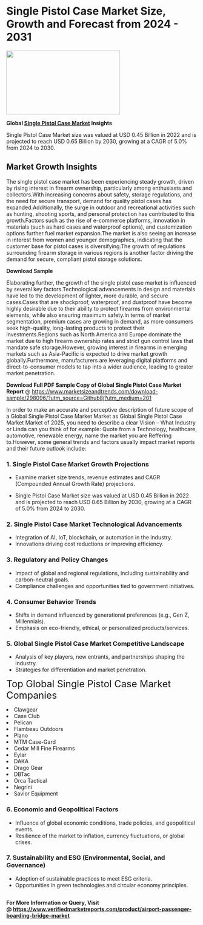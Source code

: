 <H1>Single Pistol Case Market Size, Growth and Forecast from 2024 - 2031</H1><img class="aligncenter size-medium wp-image-584254" src="https://thirdeyenews.in/wp-content/uploads/2024/09/Global-Market-Research-300x168.jpeg" alt="" width="300" height="168" /><p><strong>Global&nbsp;<a href="https://www.marketsizeandtrends.com/download-sample/298096/?utm_source=Github8j?utm_medium=201">Single Pistol Case Market</a> Insights</strong></p><p>Single Pistol Case Market size was valued at USD 0.45 Billion in 2022 and is projected to reach USD 0.65 Billion by 2030, growing at a CAGR of 5.0% from 2024 to 2030.</p><p><h2>Market Growth Insights</h2> <p>The single pistol case market has been experiencing steady growth, driven by rising interest in firearm ownership, particularly among enthusiasts and collectors.With increasing concerns about safety, storage regulations, and the need for secure transport, demand for quality pistol cases has expanded.Additionally, the surge in outdoor and recreational activities such as hunting, shooting sports, and personal protection has contributed to this growth.Factors such as the rise of e-commerce platforms, innovation in materials (such as hard cases and waterproof options), and customization options further fuel market expansion.The market is also seeing an increase in interest from women and younger demographics, indicating that the customer base for pistol cases is diversifying.The growth of regulations surrounding firearm storage in various regions is another factor driving the demand for secure, compliant pistol storage solutions.</p> <p><strong>Download Sample</strong></p> <p>Elaborating further, the growth of the single pistol case market is influenced by several key factors.Technological advancements in design and materials have led to the development of lighter, more durable, and secure cases.Cases that are shockproof, waterproof, and dustproof have become highly desirable due to their ability to protect firearms from environmental elements, while also ensuring maximum safety.In terms of market segmentation, premium cases are growing in demand, as more consumers seek high-quality, long-lasting products to protect their investments.Regions such as North America and Europe dominate the market due to high firearm ownership rates and strict gun control laws that mandate safe storage.However, growing interest in firearms in emerging markets such as Asia-Pacific is expected to drive market growth globally.Furthermore, manufacturers are leveraging digital platforms and direct-to-consumer models to tap into a wider audience, leading to greater market penetration.</p> <p><span class=""><strong>Download Full PDF Sample Copy of Global Single Pistol Case Market Report</strong> @ <a href="https://www.marketsizeandtrends.com/download-sample/298096/?utm_source=Github8j?utm_medium=201" target="_blank">https://www.marketsizeandtrends.com/download-sample/298096/?utm_source=Github8j?utm_medium=201</a></span></p><p>In order to make an accurate and perceptive description of future scope of a Global&nbsp;Single Pistol Case Market Market as Global&nbsp;Single Pistol Case Market Market of 2025, you need to describe a clear Vision &ndash; What Industry or Linda can you think of for example: Quote from a Technology, healthcare, automotive, renewable energy, name the market you are Reffering to.However, some general trends and factors usually impact market reports and their future outlook include:</p><h3>1.&nbsp;<strong>Single Pistol Case Market Growth Projections</strong></h3><ul><li>Examine market size trends, revenue estimates and CAGR (Compounded Annual Growth Rate) projections.</li><li><p>Single Pistol Case Market size was valued at USD 0.45 Billion in 2022 and is projected to reach USD 0.65 Billion by 2030, growing at a CAGR of 5.0% from 2024 to 2030.</p></li></ul><h3>2.&nbsp;<strong>Single Pistol Case Market Technological Advancements</strong></h3><ul><li>Integration of AI, IoT, blockchain, or automation in the industry.</li><li>Innovations driving cost reductions or improving efficiency.</li></ul><h3>3.&nbsp;<strong>Regulatory and Policy Changes</strong></h3><ul><li>Impact of global and regional regulations, including sustainability and carbon-neutral goals.</li><li>Compliance challenges and opportunities tied to government initiatives.</li></ul><h3>4.&nbsp;<strong>Consumer Behavior Trends</strong></h3><ul><li>Shifts in demand influenced by generational preferences (e.g., Gen Z, Millennials).</li><li>Emphasis on eco-friendly, ethical, or personalized products/services.</li></ul><h3>5.&nbsp;<strong>Global Single Pistol Case Market Competitive Landscape</strong></h3><ul><li>Analysis of key players, new entrants, and partnerships shaping the industry.</li><li>Strategies for differentiation and market penetration.</li></ul><p data-pm-slice="1 1 []"><span style="color: inherit; font-family: inherit; font-size: 25px;">Top Global Single Pistol Case Market Companies</span></p><div class="" data-test-id=""><p><li>Clawgear</li><li> Case Club</li><li> Pelican</li><li> Flambeau Outdoors</li><li> Plano</li><li> MTM Case-Gard</li><li> Cedar Mill Fine Firearms</li><li> Eylar</li><li> DAKA</li><li> Drago Gear</li><li> DBTac</li><li> Orca Tactical</li><li> Negrini</li><li> Savior Equipment</li></p></div><h3>6.&nbsp;<strong>Economic and Geopolitical Factors</strong></h3><ul><li>Influence of global economic conditions, trade policies, and geopolitical events.</li><li>Resilience of the market to inflation, currency fluctuations, or global crises.</li></ul><h3>7.&nbsp;<strong>Sustainability and ESG (Environmental, Social, and Governance)</strong></h3><ul><li>Adoption of sustainable practices to meet ESG criteria.</li><li>Opportunities in green technologies and circular economy principles.</li></ul><h2><strong style="font-size: 14px;">For More Information or Query, Visit @&nbsp;</strong><a style="background-color: #ffffff; font-size: 14px;" href="https://www.marketsizeandtrends.com/report/single-pistol-case-market/" target="_blank">https://www.verifiedmarketreports.com/product/airport-passenger-boarding-bridge-market</a></h2>